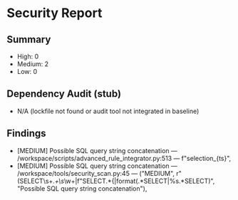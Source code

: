 # Security Report

## Summary
- High: 0
- Medium: 2
- Low: 0

## Dependency Audit (stub)
- N/A (lockfile not found or audit tool not integrated in baseline)

## Findings
- [MEDIUM] Possible SQL query string concatenation — /workspace/scripts/advanced_rule_integrator.py:513 — f"selection_{ts}",
- [MEDIUM] Possible SQL query string concatenation — /workspace/tools/security_scan.py:45 — ("MEDIUM", r"(SELECT\s+.*\+\s*\w+|f\"SELECT.*\{|format\(.*SELECT|\%s.*SELECT)", "Possible SQL query string concatenation"),
